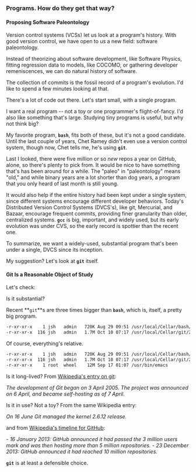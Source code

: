 ### Programs. How do they get that way?

#### Proposing Software Paleontology

Version control systems (VCSs) let us look at a program's history.
With good version control, we have open to us a new field: software paleontology.

Instead of theorizing about software development, like Software Physics, fitting regression data to models, like COCOMO,
or gathering developer remeniscences, we can do natural history of software.

The collection of commits is the fossil record of a program's evolution.
I'd like to spend a few minutes looking at that.

There's a lot of code out there. Let's start small, with a single program.

I want a real program -- not a toy or one programmer's flight-of-fancy. I'd also like something that's large. Studying tiny programs is useful, but why not think big?

My favorite program, **`bash`**, fits both of these, but it's not a good candidate.
Until the last couple of years, Chet Ramey didn't even use a version control system, though now, Chet tells me, he's using **`git`**.

Last I looked, there were five million or so *new* repos a year on GitHub, alone, so there's plenty to pick from.
It would be nice to have something that's has been around for a while. The "paleo" in "paleontology" means "old,"
and while binary years are a lot shorter than dog years, a program that you only heard of last month is still young.

It would also help if the entire history had been kept under a single system, since different systems encourage different developer behaviors.
Today's Distributed Version Control Systems (DVCS's), like git, Mercurial, and Bazaar, encourage frequent commits, providing finer granularity than older, centralized systems.
**`gcc`** is big, important, and widely used, but its early evolution was under CVS, so the early record is spottier than the recent one.

To summarize, we want a widely-used, substantial program that's been under a single, DVCS since its inception.

My suggestion? Let's look at **`git`** itself.

#### Git Is a Reasonable Object of Study

Let's check:

Is it substantial?

Recent **`git`**s are three times bigger than **`bash`**, which is, itself, a pretty big program.

```bash
-r-xr-xr-x    1 jsh   admin   720K Aug 29 09:51 /usr/local/Cellar/bash/4.3.42/bin/bash
-r-xr-xr-x  116 jsh   admin   1.7M Oct 10 07:17 /usr/local/Cellar/git/2.6.1/bin/git
```

Of course, everything's relative.

```bash
-r-xr-xr-x    1 jsh   admin   720K Aug 29 09:51 /usr/local/Cellar/bash/4.3.42/bin/bash
-r-xr-xr-x  116 jsh   admin   1.7M Oct 10 07:17 /usr/local/Cellar/git/2.6.1/bin/git
-r-xr-xr-x    1 root  wheel    12M Sep 17 01:07 /usr/bin/emacs
```

Is it long-lived? From [Wikipedia's entry on git](https://en.wikipedia.org/wiki/Git_(software)):

*The development of Git began on 3 April 2005. The project was announced on 6 April, and became self-hosting as of 7 April.*

Is it in use? Not a toy? From the same Wikipedia entry:

*On 16 June Git managed the kernel 2.6.12 release.*

and from  [Wikipedia's timeline for GitHub](https://en.wikipedia.org/wiki/GitHub):

*- 16 January 2013: GitHub announced it had passed the 3 million users mark and was then hosting more than 5 million repositories.*
*- 23 December 2013: GitHub announced it had reached 10 million repositories.*

**`git`** is at least a defensible choice.

